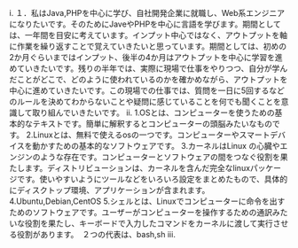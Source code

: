 i.
 １．私はJava,PHPを中心に学び、自社開発企業に就職し、Web系エンジニアになりたいです。そのためにJaveやPHPを中心に言語を学びます。期間としては、一年間を目安に考えています。インプット中心ではなく、アウトプットを軸に作業を繰り返すことで覚えていきたいと思っています。期間としては、初めの2か月ぐらいまではインプット、後半の4か月はアウトプットを中心に学習を進めていきたいです。残りの半年では、実際に現場で仕事をやりつつ、自分が学んだことがどこで、どのように使われているのかを確かめながら、アウトプットを中心に進めていきたいです。この現場での仕事では、質問を一日に5回するなどのルールを決めてわからないことや疑問に感じていることを何でも聞くことを意識して取り組んでいきたいです。
ii.
 1.OSとは、コンピューターを使うための基本的なテキストです。簡単に解釈するとコンピューターの頭脳みたいなものです。
2.Linuxとは、無料で使えるosの一つです。コンピューターやスマートデバイスを動かすための基本的なソフトウェアです。
3.カーネルはLinux の心臓やエンジンのような存在です。コンピューターとソフトウェアの間をつなぐ役割を果たします。ディストリビューションは、カーネルを含んだ完全なlinuxパッケージです。使いやすいようにツールなどをいろいろ設定をまとめたもので、具体的にディスクトップ環境、アプリケーションが含まれます。
4.Ubuntu,Debian,CentOS
5.シェルとは、Linuxでコンピューターに命令を出すためのソフトウェアです。ユーザーがコンピューターを操作するための通訳みたいな役割を果たし、キーボードで入力したコマンドをカーネルに渡して実行させる役割があります。　２つの代表は、bash,sh
iii.
 
